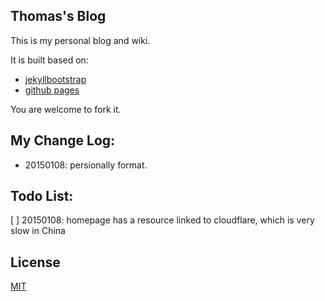 
## Thomas's Blog

This is my personal blog and wiki.

It is built based on:

- [jekyllbootstrap](http://jekyllbootstrap.com)
- [github pages](https://pages.github.com)

You are welcome to fork it.


## My Change Log:

* 20150108: persionally format.

## Todo List:

[ ] 20150108: homepage has a resource linked to cloudflare, which is very slow in China



## License

[MIT](http://opensource.org/licenses/MIT)
